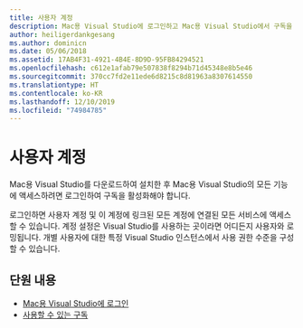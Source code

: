 ```yaml
---
title: 사용자 계정
description: Mac용 Visual Studio에 로그인하고 Mac용 Visual Studio에서 구독을 활성화하는 방법에 대한 정보
author: heiligerdankgesang
ms.author: dominicn
ms.date: 05/06/2018
ms.assetid: 17AB4F31-4921-4B4E-8D9D-95FB84294521
ms.openlocfilehash: c612e1afab79e507838f8294b71d45348e8b5e46
ms.sourcegitcommit: 370cc7fd2e11ede6d8215c8d81963a8307614550
ms.translationtype: HT
ms.contentlocale: ko-KR
ms.lasthandoff: 12/10/2019
ms.locfileid: "74984785"
---
```

# <a name="user-accounts"></a>사용자 계정

Mac용 Visual Studio를 다운로드하여 설치한 후 Mac용 Visual Studio의 모든 기능에 액세스하려면 로그인하여 구독을 활성화해야 합니다.

로그인하면 사용자 계정 및 이 계정에 링크된 모든 계정에 연결된 모든 서비스에 액세스할 수 있습니다. 계정 설정은 Visual Studio를 사용하는 곳이라면 어디든지 사용자와 로밍됩니다. 개별 사용자에 대한 특정 Visual Studio 인스턴스에서 사용 권한 수준을 구성할 수 있습니다.

## <a name="in-this-section"></a>단원 내용

* [Mac용 Visual Studio에 로그인](signing-in.md)
* [사용할 수 있는 구독](enable-subscription.md)